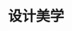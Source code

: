 ---
pageName: examination
title: 设计美学
period: ——
courseID: "04026"
description: 补充考试重点内容。
sections:
  - title: 非选择题
    topics: 
      - title: 名词解释题
        questions: 
          - title: 传统器物。
            type: textarea
            answer: 传统器物通常都是通过手工形式、借助手工工具制作完成，由于受限人力、畜力以及自然力，器物之设计与加工无不因循万物材质的本来特性及其自然规律，这种人与自然同构的造物思想和方法，使先人们在审视营造建筑、制造器物等生产实践时，往往会考虑与自然环境的效应关系。
          - title: 人性化设计。
            type: textarea
            answer: 人性化设计就是把人作为设计的出发点来进行产品设计，以满足人的生理和心理的需求，让人能在使用产品的同时享受到更多的关怀。主要体现在对消费者的生理层次和心理层次的关怀上。
          - title: 装置艺术。
            type: textarea
            answer: 是另一种重要的后现代艺术形式。装置有安装、装置的意思，即把不同的元素组装成一个作品，它早期集合艺术中对不同创作元素形式的组合探讨，上升到观念形式上的表现，从而引发观众思考。一是作为一种开放的艺术形式，打破传统艺术门类的界限；另一特征是强调观众的参与性和互动性。
          - title: 中山装。
            type: textarea
            answer: 中山装是男装变革中的典型代表，由于是孙中山亲自设计，又亲自带头在各种场合穿着的新款服装，被世人誉为“中山国服”。
          - title: 主流文化。
            type: textarea
            answer: 主流文化是一种建立在国家权力基础上、代表国家正统意识形态的文化。
          - title: 大众文化。
            type: textarea
            answer: 大众文化是指在大众中流行的通俗文化，它反映的是一个社会某一时期（或时代）大众的共同心态和审美趣味，它最典型的特征是通俗性、流行性和大众趣味性。
          - title: 通俗文化。
            type: textarea
            answer: 通俗文化是一种源远流长的民间文化，是民众在长期生活的过程中，完全自发地、不以功力为目的的文化，它往往植根于现实生活中，是人们在长期的口耳相传过程中逐渐形成和完善的，其题材、内容和表现手法通常是对官方文化和精英文化的补充，有着相当大的稳定性。
      - title: 简答题：本大题共 4 小题，每小题 5 分，共 20 分。
        questions: 
          - title: 大众文化特征。
            type: textarea
            answer: （1）后现代性。<br />（2）高度的商业化。<br />（3）品位的世俗化。<br />（4）标准化。<br />（5）流行性。
          - title: 精英文化与大众文化的冲突。
            type: textarea
            answer: 第一，价值取向上的冲突，精英文化往往是社会生活恒常价值的传承者，宣扬一种人生意义的终极价值；而大众文化则是商业化和市场化的文化产品，不追求普遍和永恒，不诠释人生的意义和价值，不思考生活中的重大问题。<br />第二，审美趣味的对抗，一般说来，精英文化是优秀传统和标准的传承者，它关注的是审美的永恒价值。而大众文化旨在创造短暂的流行时尚，实现其商业价值最大化的追求。<br />总之精英文化最求的是持久永恒的价值，而大众文化则追求短暂的商业效应。
          - title: 形式追随激情。
            type: textarea
            answer: 好的设计是建立在消费者的复杂情感基础上，而不仅仅是使用功能的完美体现，但它并不排斥对功能的追求，相反它追求多元的功能观——激情也在其中。
      - title: 案例分析题
        questions: 
          - title: 北京奥运会祥云设计系列。
            type: textarea
            answer: 北京奥运会祥云系列包括奥运火炬、圣火盆、火种灯以及火炬架，和其它延伸产品。火炬创意灵感来自“渊源共生，和谐共融”的“祥云”的图案，中国历史悠久祥云文化是具有代表性的中国文化符号；火炬造型的设计灵感来自中国传统的纸卷轴，纸是中国的四大发明；火炬运用了汉代的漆红色，红银对比的色彩产生视觉醒目的效果，利于各种形式的媒体传播；整个火炬高雅华丽、内涵厚重。圣火盆采用“天圆地方”的理念，以中国青铜器代表——鼎，以及祥云图案为设计元素，与火炬、火种灯形成一系列，协调一致。火种灯的创意源于古典、华美的中国宫灯，方圆嵌套象征天圆地方，银色金属光泽和晶莹剔透的玻璃形成对比，传达出奥林匹克圣火所象征的神圣和纯洁。
      - title: 论述题
        questions: 
          - title: 现代设计与传统工艺美术设计的异同。
            type: textarea
            answer: （1）设计表现形态的异同。在一些情况下，它只是生产过程的内部因素，没有从生产中脱离出来，（2 分）产品的原型保留在生产者的头脑中，生产者也就是设计者。（1 分）<br />在另一些情况下，设计是独立的活动，生产者根据设计师预先设计的图纸进行加工。工业社会以前设计的形态主要是第一种形态，之后主要是第二种。<br />（2）现代设计的复杂性与易变性。现代设计是艺术、技术和科学的交融结合，集成性和跨学科性是它的本质特征。现代设计活动的复杂性和综合性，决定了设计学科的复杂性和综合性。涉及哲学、美学、艺术学、社会学、文化学、经济学、心理学、人体工程学等多个学科知识。现代设计在其发展过程中不断地发生变化，各种各样的设计运动层出不穷，产生出形形色色的新风格、新流派。<br />（3）传统工艺美术设计的稳定性与地域性。传统工艺美术具有明显的地域性特征。不同的民族有不同的生活方式，即使同一个民族，生活的疆域不同也会有着明显的地域性差别，因为传统的造物活动必然会受到当地的材料、居住环境、气候等自然因素影响。<br />（4）对人类环境影响的异同。工业革命以来创造的物质财富超过了工业革命之前所有时代创造的物质财富的总和。它在给人类带来空前的物质繁荣和技术发展的同时，也给人类自身及其生存的自然环境造成巨大的破坏。
          - title: 与世界接轨的中国现代设计。
            type: textarea
            answer: （1）工业行会的成立及大型展览会的成功举办。<br />（2）现代设计教育的发展。<br />（3）设计理念的进步。
          - title: 中国传统文化思想对设计美学的影响。
            type: textarea
            answer: （1）追求和谐的人文精神。中国传统文化的核心强调的是人与自然的和谐相处，强调人与大地同处于一个有机的整体中。合和、和谐、平衡构成了中华文化精神之元。<br />（2）含蓄美。含蓄是中华名族的特色之一，含蓄能达到一种境界，即意境。含蓄，能增强艺术设计的感染力，启发想象，具有感人的持续力，包含丰富的内容，有它的特殊作用和积极意义。
          - title: 中国结传承基础上的创新方法。
            type: textarea
            answer: （1）取其形。<br />（2）延其意。<br />（3）传其神。
---